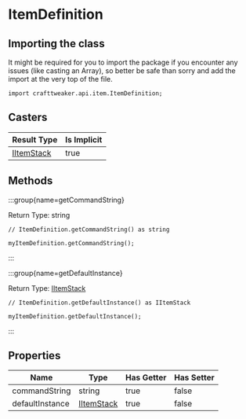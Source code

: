 # ItemDefinition

## Importing the class

It might be required for you to import the package if you encounter any issues (like casting an Array), so better be safe than sorry and add the import at the very top of the file.
```zenscript
import crafttweaker.api.item.ItemDefinition;
```


## Casters

|                Result Type                 | Is Implicit |
|--------------------------------------------|-------------|
| [IItemStack](/vanilla/api/item/IItemStack) | true        |

## Methods

:::group{name=getCommandString}

Return Type: string

```zenscript
// ItemDefinition.getCommandString() as string

myItemDefinition.getCommandString();
```

:::

:::group{name=getDefaultInstance}

Return Type: [IItemStack](/vanilla/api/item/IItemStack)

```zenscript
// ItemDefinition.getDefaultInstance() as IItemStack

myItemDefinition.getDefaultInstance();
```

:::


## Properties

|      Name       |                    Type                    | Has Getter | Has Setter |
|-----------------|--------------------------------------------|------------|------------|
| commandString   | string                                     | true       | false      |
| defaultInstance | [IItemStack](/vanilla/api/item/IItemStack) | true       | false      |


